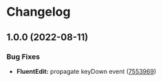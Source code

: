 # Changelog

## 1.0.0 (2022-08-11)


### Bug Fixes

* **FluentEdit:** propagate keyDown event ([7553969](https://github.com/sodenn/react-fluent-edit/commit/755396948feacc254fe7f248be355ad615de5006))
